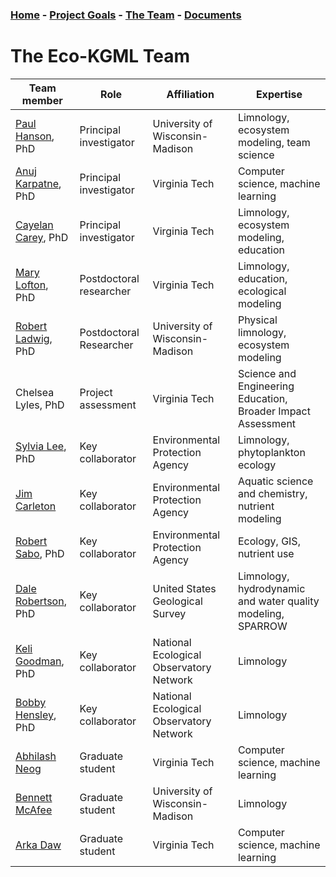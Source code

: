 ### [Home](eco-kgml.github.io) - [Project Goals](https://eco-kgml.github.io/projectgoals) - [The Team](https://eco-kgml.github.io/team) - [Documents](https://eco-kgml.github.io/documents)

# The Eco-KGML Team

| Team member        |Role                    | Affiliation                     | Expertise                                   |
|--------------------|------------------------|---------------------------------|---------------------------------------------|
| [Paul Hanson](https://hanson.limnology.wisc.edu/), PhD   | Principal investigator | University of Wisconsin-Madison | Limnology, ecosystem modeling, team science |
| [Anuj Karpatne](https://people.cs.vt.edu/karpatne/), PhD | Principal investigator | Virginia Tech                   | Computer science, machine learning          |
| [Cayelan Carey](https://www.biol.vt.edu/faculty/carey.html), PhD | Principal investigator | Virginia Tech                   | Limnology, ecosystem modeling, education    |
| [Mary Lofton](https://www.maryelofton.com/), PhD   | Postdoctoral researcher| Virginia Tech                   | Limnology, education, ecological modeling   |
| [Robert Ladwig](https://robertladwig.github.io/), PhD     | Postdoctoral Researcher       | University of Wisconsin-Madison | Physical limnology, ecosystem modeling                                   |
| Chelsea Lyles, PhD | Project assessment     | Virginia Tech                   | Science and Engineering Education, Broader Impact Assessment |
| [Sylvia Lee](https://scholar.google.com/citations?user=279vQjYAAAAJ&hl=en), PhD    | Key collaborator       | Environmental Protection Agency | Limnology, phytoplankton ecology            |
| [Jim Carleton](https://www.linkedin.com/in/jim-carleton-ab979210)       | Key collaborator       | Environmental Protection Agency | Aquatic science and chemistry, nutrient modeling |
| [Robert Sabo](https://scholar.google.com/citations?user=D0FdVs8AAAAJ&hl=en), PhD   | Key collaborator       | Environmental Protection Agency | Ecology, GIS, nutrient use                  |
| [Dale Robertson](https://www.usgs.gov/staff-profiles/dale-m-robertson), PhD| Key collaborator       | United States Geological Survey | Limnology, hydrodynamic and water quality modeling, SPARROW |
| [Keli Goodman](https://www.neonscience.org/person/keli-goodman), PhD  | Key collaborator       | National Ecological Observatory Network | Limnology |
| [Bobby Hensley](https://www.neonscience.org/person/bobby-hensley), PhD | Key collaborator       | National Ecological Observatory Network | Limnology |
| [Abhilash Neog](https://in.linkedin.com/in/abhilash-neog-890b95134?original_referer=https%3A%2F%2Fwww.google.com%2F)      | Graduate student       | Virginia Tech                   | Computer science, machine learning          |
| [Bennett McAfee](https://bennettmcafee.weebly.com/)     | Graduate student       | University of Wisconsin-Madison | Limnology                                   |
| [Arka Daw](https://people.cs.vt.edu/darka/)     | Graduate student       | Virginia Tech | Computer science, machine learning                                   |
